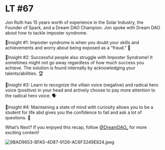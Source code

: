 # LT #67

Jon Ruth has 15 years worth of experience in the Solar Industry, the Founder of Spark, and a Dream DAO Champion. Jon spoke with Dream DAO about how to tackle imposter syndrome. 

🧠Insight #1: Imposter syndrome is when you doubt your skills and achievements and worry about being exposed as a “fraud.” 🤯

🧠Insight #2: Successful people also struggle with Imposter Syndrome! It sometimes might not go away regardless of how much success you achieve. The solution is found internally by acknowledging your talents/abilities. 🏆

🧠Insight #3: Learn to recognize the villain voice (negative) and radical hero voice (positive) in your head and actively choose to pay more attention to the radical hero voice. 🗣️

🧠Insight #4: Maintaining a state of mind with curiosity allows you to be a student for life abd gives you the confidence to fail and ask a lot of questions. 🔭

What’s Next?
If you enjoyed this recap, follow
[@DreamDAO_](https://twitter.com/DreamDAO_)
for more exciting content!

![9BAD9653-BFA5-4D87-9126-AC6F3249E824.jpeg](LT%20#67%2080d9d1979fd24cbd93e7310391f51836/9BAD9653-BFA5-4D87-9126-AC6F3249E824.jpeg)
